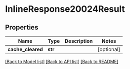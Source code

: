 # InlineResponse20024Result

## Properties
Name | Type | Description | Notes
------------ | ------------- | ------------- | -------------
**cache_cleared** | **str** |  | [optional] 

[[Back to Model list]](../README.md#documentation-for-models) [[Back to API list]](../README.md#documentation-for-api-endpoints) [[Back to README]](../README.md)


